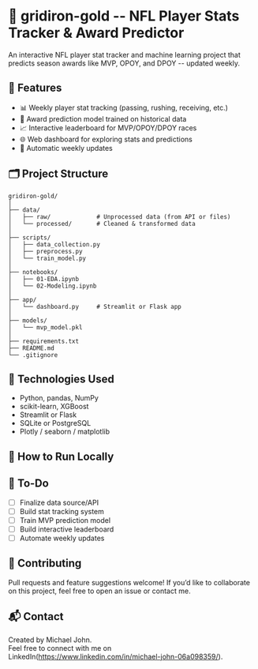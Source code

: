 # 🏈 gridiron-gold -- NFL Player Stats Tracker & Award Predictor
An interactive NFL player stat tracker and machine learning project that predicts season awards like MVP, OPOY, and DPOY -- updated weekly.

## 🔧 Features

- 📊 Weekly player stat tracking (passing, rushing, receiving, etc.)
- 🤖 Award prediction model trained on historical data
- 📈 Interactive leaderboard for MVP/OPOY/DPOY races
- 🌐 Web dashboard for exploring stats and predictions
- 🔁 Automatic weekly updates

## 🗂️ Project Structure

```
gridiron-gold/
│
├── data/
│   ├── raw/             # Unprocessed data (from API or files)
│   └── processed/       # Cleaned & transformed data
│
├── scripts/
│   ├── data_collection.py
│   ├── preprocess.py
│   └── train_model.py
│
├── notebooks/
│   ├── 01-EDA.ipynb
│   └── 02-Modeling.ipynb
│
├── app/
│   └── dashboard.py     # Streamlit or Flask app
│
├── models/
│   └── mvp_model.pkl
│
├── requirements.txt
├── README.md
└── .gitignore
```

## 🧠 Technologies Used

- Python, pandas, NumPy
- scikit-learn, XGBoost
- Streamlit or Flask
- SQLite or PostgreSQL
- Plotly / seaborn / matplotlib

## 🚀 How to Run Locally

## 📌 To-Do

- [ ] Finalize data source/API
- [ ] Build stat tracking system
- [ ] Train MVP prediction model
- [ ] Build interactive leaderboard
- [ ] Automate weekly updates

## 📣 Contributing

Pull requests and feature suggestions welcome! If you’d like to collaborate on this project, feel free to open an issue or contact me.

## 📬 Contact

Created by Michael John.  
Feel free to connect with me on LinkedIn(https://www.linkedin.com/in/michael-john-06a098359/).
